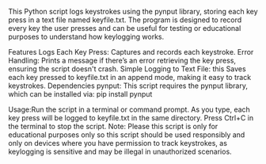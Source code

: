 This Python script logs keystrokes using the pynput library, storing each key press in a text file named keyfile.txt. The program is designed to record every key the user presses and can be useful for testing or educational purposes to understand how keylogging works.

Features Logs Each Key Press: Captures and records each keystroke. Error Handling: Prints a message if there’s an error retrieving the key press, ensuring the script doesn't crash. Simple Logging to Text File: this Saves each key pressed to keyfile.txt in an append mode, making it easy to track keystrokes. Dependencies pynput: This script requires the pynput library, which can be installed via: pip install pynput

Usage:Run the script in a terminal or command prompt. As you type, each key press will be logged to keyfile.txt in the same directory. Press Ctrl+C in the terminal to stop the script. Note: Please this script is only for educational purposes only so this script should be used responsibly and only on devices where you have permission to track keystrokes, as keylogging is sensitive and may be illegal in unauthorized scenarios.
